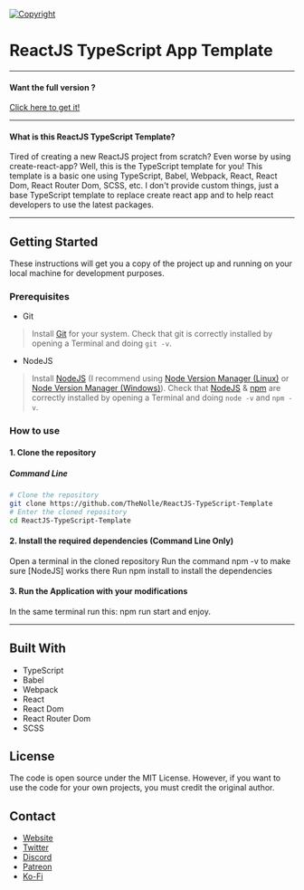 [![Copyright](https://readme-typing-svg.demolab.com?font=Fira+Code&weight=500&size=50&duration=3000&pause=2000&color=EB87F7&center=true&vCenter=true&width=1000&height=50&lines=Nolly)](https://thenolle.com)

# ReactJS TypeScript App Template

---

#### Want the full version ?
[Click here to get it!](https://github.com/thenolle/reactts-template/tree/lightweight)

---

#### What is this ReactJS TypeScript Template?

Tired of creating a new ReactJS project from scratch? Even worse by using create-react-app? Well, this is the TypeScript template for you! This template is a basic one using TypeScript, Babel, Webpack, React, React Dom, React Router Dom, SCSS, etc. I don't provide custom things, just a base TypeScript template to replace create react app and to help react developers to use the latest packages.

---

## Getting Started
These instructions will get you a copy of the project up and running on your local machine for development purposes.

### Prerequisites
- Git
> Install [Git](https://git-scm.com/) for your system.
> Check that git is correctly installed by opening a Terminal and doing `git -v`.
- NodeJS
> Install [NodeJS](https://nodejs.org/) (I recommend using [Node Version Manager (Linux)](https://github.com/nvm-sh/nvm) or [Node Version Manager (Windows)](https://github.com/coreybutler/nvm-windows)).
> Check that [NodeJS](https://nodejs.org/) & [npm](https://www.npmjs.com/) are correctly installed by opening a Terminal and doing `node -v` and `npm -v`.

### How to use

#### 1. Clone the repository
##### Command Line
```sh
# Clone the repository
git clone https://github.com/TheNolle/ReactJS-TypeScript-Template
# Enter the cloned repository
cd ReactJS-TypeScript-Template
```

#### 2. Install the required dependencies (Command Line Only)
Open a terminal in the cloned repository
Run the command npm -v to make sure [NodeJS] works there
Run npm install to install the dependencies

#### 3. Run the Application with your modifications
In the same terminal run this: npm run start and enjoy. 

---

## Built With
* TypeScript
* Babel
* Webpack
* React
* React Dom
* React Router Dom
* SCSS


## License
The code is open source under the MIT License. However, if you want to use the code for your own projects, you must credit the original author.


## Contact
* [Website](https://thenolle.com)
* [Twitter](https://twitter.com/thenolly_)
* [Discord](https://discord.com/invite/86yVsMVN9z)
* [Patreon](https://patreon.com/_nolly)
* [Ko-Fi](https://ko-fi.com/nolly__)